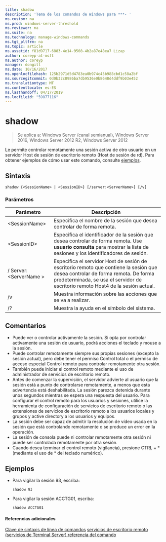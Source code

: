 ```yaml
---
title: shadow
description: 'Tema de los comandos de Windows para ***- '
ms.custom: na
ms.prod: windows-server-threshold
ms.reviewer: na
ms.suite: na
ms.technology: manage-windows-commands
ms.tgt_pltfrm: na
ms.topic: article
ms.assetid: f81d9717-6883-4e14-9508-4b2a87e48ea7 Lizap
author: coreyp-at-msft
ms.author: coreyp
manager: dongill
ms.date: 10/16/2017
ms.openlocfilehash: 125b2971d5d4783ea0b974c45b988cbd1c58a2bf
ms.sourcegitcommit: 0d0b32c8986ba7db9536e0b8648d4ddf9b03e452
ms.translationtype: MT
ms.contentlocale: es-ES
ms.lasthandoff: 04/17/2019
ms.locfileid: "59877116"
---
```

# <a name="shadow"></a>shadow

>Se aplica a: Windows Server (canal semianual), Windows Server 2016, Windows Server 2012 R2, Windows Server 2012

Le permite controlar remotamente una sesión activa de otro usuario en un servidor Host de sesión de escritorio remoto (Host de sesión de rd).
Para obtener ejemplos de cómo usar este comando, consulte [ejemplos](#BKMK_examples).

## <a name="syntax"></a>Sintaxis
```
shadow {<SessionName> | <SessionID>} [/server:<ServerName>] [/v]
```

### <a name="parameters"></a>Parámetros
|Parámetro|Descripción|
|-------|--------|
|\<SessionName>|Especifica el nombre de la sesión que desea controlar de forma remota.|
|\<SessionID>|Especifica el identificador de la sesión que desea controlar de forma remota. Use **usuario consulta** para mostrar la lista de sesiones y los identificadores de sesión.|
|/ Server:\<ServerName >|Especifica el servidor Host de sesión de escritorio remoto que contiene la sesión que desea controlar de forma remota. De forma predeterminada, se usa el servidor de escritorio remoto Host4 de la sesión actual.|
|/v|Muestra información sobre las acciones que se va a realizar.|
|/?|Muestra la ayuda en el símbolo del sistema.|

## <a name="remarks"></a>Comentarios
-   Puede ver o controlar activamente la sesión. Si opta por controlar activamente una sesión de usuario, podrá acciones el teclado y mouse a la sesión.
-   Puede controlar remotamente siempre sus propias sesiones (excepto la sesión actual), pero debe tener el permiso Control total o el permiso de acceso especial Control remoto para controlar remotamente otra sesión.
-   También puede iniciar el control remoto mediante el uso de administrador de servicios de escritorio remoto.
-   Antes de comenzar la supervisión, el servidor advierte al usuario que la sesión está a punto de controlarse remotamente, a menos que esta advertencia está deshabilitada. La sesión parezca detenida durante unos segundos mientras se espera una respuesta del usuario. Para configurar el control remoto para los usuarios y sesiones, utilice la herramienta de configuración de servicios de escritorio remoto o las extensiones de servicios de escritorio remoto a los usuarios locales y grupos y active directory a los usuarios y equipos.
-   La sesión debe ser capaz de admitir la resolución de vídeo usada en la sesión que está controlando remotamente o se produce un error en la operación.
-   La sesión de consola puede ni controlar remotamente otra sesión ni puede ser controlada remotamente por otra sesión.
-   Cuando desea terminar el control remoto (vigilancia), presione CTRL + * (mediante el uso de \* del teclado numérico).

## <a name="BKMK_examples"></a>Ejemplos
-   Para vigilar la sesión 93, escriba:
    ```
    shadow 93
    ```
-   Para vigilar la sesión ACCTG01, escriba:
    ```
    shadow ACCTG01
    ```

#### <a name="additional-references"></a>Referencias adicionales
[Clave de sintaxis de línea de comandos](command-line-syntax-key.md)
[servicios de escritorio remoto &#40;servicios de Terminal Server&#41; referencia del comando](remote-desktop-services-terminal-services-command-reference.md)
